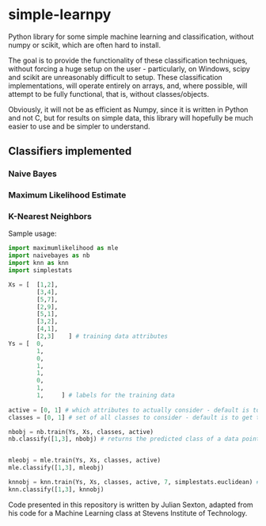 # simple-learnpy

Python library for some simple machine learning and classification, without numpy or scikit, which are often hard to install.

The goal is to provide the functionality of these classification techniques, without forcing a huge setup on the user - particularly, on Windows, scipy and scikit are unreasonably difficult to setup. These classification implementations, will operate entirely on arrays, and, where possible, will attempt to be fully functional, that is, without classes/objects.

Obviously, it will not be as efficient as Numpy, since it is written in Python and not C, but for results on simple data, this library will hopefully be much easier to use and be simpler to understand.

## Classifiers implemented

### Naive Bayes

### Maximum Likelihood Estimate

### K-Nearest Neighbors
Sample usage:
```python
import maximumlikelihood as mle
import naivebayes as nb
import knn as knn
import simplestats

Xs = [ 	[1,2],
		[3,4],
		[5,7],
		[2,9],
		[5,1],
		[3,2], 
		[4,1],
		[2,3]    ] # training data attributes
Ys = [  0,
		1,
		0,
		1,
		1,
		0, 
		1,
		1,     ] # labels for the training data
		
active = [0, 1] # which attributes to actually consider - default is to use all the attributes
classes = [0, 1] # set of all classes to consider - default is to get the classes from Ys

nbobj = nb.train(Ys, Xs, classes, active)
nb.classify([1,3], nbobj) # returns the predicted class of a data point with attributes [1,3]


mleobj = mle.train(Ys, Xs, classes, active)
mle.classify([1,3], mleobj)

knnobj = knn.train(Ys, Xs, classes, active, 7, simplestats.euclidean) # must provide value of k and a distance function
knn.classify([1,3], knnobj)
```


Code presented in this repository is written by Julian Sexton, adapted from his code for a Machine Learning class at Stevens Institute of Technology. 
